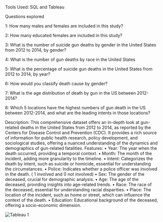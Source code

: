Tools Used: SQL and Tableau


Questions explored

1: How many males and females are included in this study?
 
 2: How many educated females are included in this study?
 
 3: What is the number of suicide gun deaths by gender in the United States from 2012 to 2014, by gender?
 
 4: What is the number of gun deaths by race in the United States 

 5: What is the percentage of suicide gun deaths in the United States from 2012 to 2014, by year?
 
 6: How would you classify death cause by gender?
 
 7: What is the age distribution of death by gun in the US between 2012-2014?
 
 8: Which 5 locations have the highest numbers of gun death in the US between 2012-2014, and what are the leading intents in those locations?



Description:
This comprehensive dataset offers an in-depth look at gun-related deaths in the United States from 2012 to 2014, as reported by the Centers for Disease Control and Prevention (CDC). It provides a rich source of information for public health research, policy development, and sociological studies, offering a nuanced understanding of the dynamics and demographics of gun-related fatalities.
Features:
•	Year: The year when the death occurred, providing a temporal context.
•	Month: The month of the incident, adding more granularity to the timeline.
•	Intent: Categorizes the death by intent, such as suicide or homicide, essential for understanding the circumstances.
•	Police: Indicates whether a police officer was involved in the death. ( 1 involved and 0 not involved)
•	Sex: The gender of the deceased, crucial for demographic analysis.
•	Age: The age of the deceased, providing insights into age-related trends.
•	Race: The race of the deceased, essential for understanding racial disparities.
•	Place: The location of the incident, such as home or street, which can influence the context of the death.
•	Education: Educational background of the deceased, offering a socio-economic dimension.

![Tableau 1](https://github.com/ruthomolara/Gundeaths-Project/assets/140560092/9a6e9a0d-6300-4014-aae8-2c9355b1951c)
